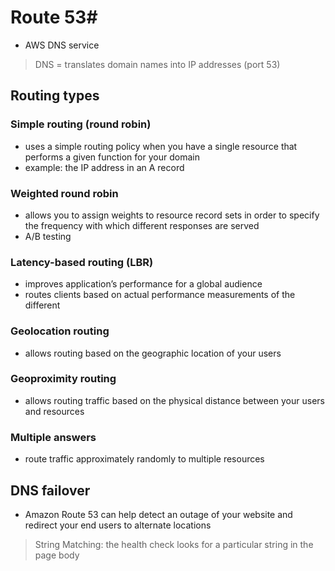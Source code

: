 # Route 53#
- AWS DNS service

> DNS = translates domain names into IP addresses (port 53)

## Routing types ##
### Simple routing (round robin) ###
- uses a simple routing policy when you have a single resource that performs a given function for your domain
- example: the IP address in an A record

### Weighted round robin ###
- allows you to assign weights to resource record sets in order to specify the frequency with which different responses are served
- A/B testing

### Latency-based routing (LBR) ###
 - improves application’s performance for a global audience
 - routes clients based on actual performance measurements of the different
 
 ### Geolocation routing ###
- allows routing based on the geographic location of your users

### Geoproximity routing ###
- allows routing traffic based on the physical distance between your users and resources

### Multiple answers ###
- route traffic approximately randomly to multiple resources

## DNS failover ##
- Amazon Route 53 can help detect an outage of your website and redirect your end users to alternate locations

> String Matching: the health check looks for a particular string in the page body 
